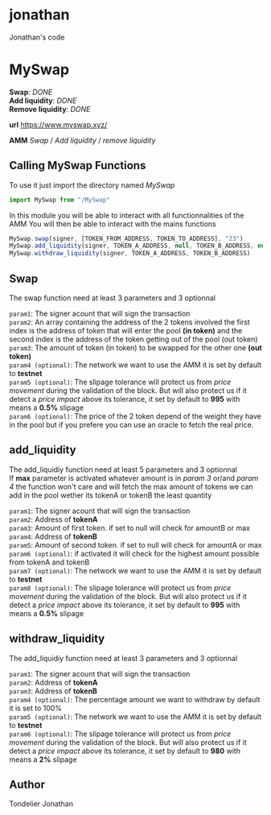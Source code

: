 # jonathan
Jonathan's code

# MySwap  
**Swap**: *DONE*    
**Add liquidity**: *DONE*    
**Remove liquidity**: *DONE*    
  
**url** https://www.myswap.xyz/  
  
**AMM** *Swap* / *Add liquidity* / *remove liquidity*  

## Calling MySwap Functions

To use it just import the directory named *MySwap*  
```javascript
import MySwap from "/MySwap"
```

In this module you will be able to interact with all functionnalities of the AMM
You will then be able to interact with the mains functions

```javascript
MySwap.swap(signer, [TOKEN_FROM_ADDRESS, TOKEN_TO_ADDRESS], "23")
MySwap.add_liquidity(signer, TOKEN_A_ADDRESS, null, TOKEN_B_ADDRESS, null, 1)
MySwap.withdraw_liquidity(signer, TOKEN_A_ADDRESS, TOKEN_B_ADDRESS)
```

## Swap
The swap function need at least 3 parameters and 3 optionnal  

`param1`: The signer acount that will sign the transaction   
`param2`: An array containing the address of the 2 tokens involved the first index is the address of token that will enter the pool **(in token)** and the second index is the address of the token getting out of the pool (out token)  
`param3`: The amount of token (in token) to be swapped for the other one **(out token)**   
`param4 (optional)`: The network we want to use the AMM it is set by default to **testnet**  
`param5 (optional)`: The slipage tolerance will protect us from *price movement* during the validation of the block. But will also protect us if it detect a *price impact* above its tolerance, it set by default to **995** with means a **0.5%** slipage   
`param6 (optional)`: The price of the 2 token depend of the weight they have in the pool but if you prefere you can use an oracle to fetch the real price.   

  
## add_liquidity
The add_liquidiy function need at least 5 parameters and 3 optionnal  
If **max** parameter is activated whatever amount is in *param 3* or/and *param 4* the function won't care and will fetch the max amount of tokens we can add in the pool wether its tokenA or tokenB the least quantity  

`param1`: The signer acount that will sign the transaction  
`param2`: Address of **tokenA**  
`param3`: Amount of first token. if set to null will check for amountB or max  
`param4`: Address of **tokenB**  
`param5`: Amount of second token. if set to null will check for amountA or max  
`param6 (optional)`: if activated it will check for the highest amount possible from tokenA and tokenB  
`param7 (optional)`: The network we want to use the AMM it is set by default to **testnet**  
`param8 (optional)`: The slipage tolerance will protect us from *price movement* during the validation of the block. But will also protect us if it detect a *price impact* above its tolerance, it set by default to **995** with means a **0.5%** slipage   
  
  
## withdraw_liquidity
The add_liquidiy function need at least 3 parameters and 3 optionnal   
  
`param1`: The signer acount that will sign the transaction   
`param2`: Address of **tokenA**  
`param3`: Address of **tokenB**  
`param4 (optional)`: The percentage amount we want to withdraw by default it is set to 100%  
`param5 (optional)`: The network we want to use the AMM it is set by default to **testnet**   
`param6 (optional)`: The slipage tolerance will protect us from *price movement* during the validation of the block. But will also protect us if it detect a *price impact* above its tolerance, it set by default to **980** with means a **2%** slipage   
  
## Author
 
Tondelier Jonathan